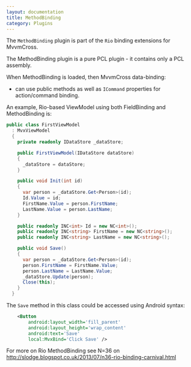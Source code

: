 ```yaml
---
layout: documentation
title: MethodBinding
category: Plugins
---
```

The `MethodBinding` plugin is part of the `Rio` binding extensions for MvvmCross.

The MethodBinding plugin is a pure PCL plugin - it contains only a PCL assembly.

When MethodBinding is loaded, then MvvmCross data-binding:

- can use public methods as well as `ICommand` properties for action/command binding.

An example, Rio-based ViewModel using both FieldBinding and MethodBinding is:

```cs
public class FirstViewModel
  : MvxViewModel
  {
    private readonly IDataStore _dataStore;

    public FirstViewModel(IDataStore dataStore)
    {
      _dataStore = dataStore;
    }

    public void Init(int id)
    {
      var person = _dataStore.Get<Person>(id);
      Id.Value = id;
      FirstName.Value = person.FirstName;
      LastName.Value = person.LastName;
    }

    public readonly INC<int> Id = new NC<int>();
    public readonly INC<string> FirstName = new NC<string>();
    public readonly INC<string> LastName = new NC<string>();

    public void Save()
    {
      var person = _dataStore.Get<Person>(id);
      person.FirstName = FirstName.Value;
      person.LastName = LastName.Value;
      _dataStore.Update(person);
      Close(this);
    }
  }
```

The `Save` method in this class could be accessed using Android syntax:

```xml
    <Button
        android:layout_width='fill_parent'
        android:layout_height='wrap_content'
        android:text='Save'
        local:MvxBind='Click Save' />
```

For more on Rio MethodBinding see N=36 on http://slodge.blogspot.co.uk/2013/07/n36-rio-binding-carnival.html